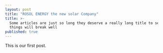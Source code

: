 ```yaml
---
layout: post
title: "ROSOL ENERGY the new solar Company"
title: >-
  Some articles are just so long they deserve a really long title to see if
  things will break well
published: true
---
```


This is our first post.
